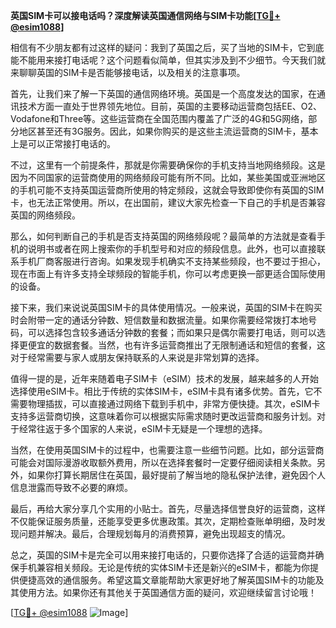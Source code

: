 **英国SIM卡可以接电话吗？深度解读英国通信网络与SIM卡功能[[TG💪+ @esim1088](https://t.me/s/esim1088)]**

相信有不少朋友都有过这样的疑问：我到了英国之后，买了当地的SIM卡，它到底能不能用来接打电话呢？这个问题看似简单，但其实涉及到不少细节。今天我们就来聊聊英国的SIM卡是否能够接电话，以及相关的注意事项。

首先，让我们来了解一下英国的通信网络环境。英国是一个高度发达的国家，在通讯技术方面一直处于世界领先地位。目前，英国的主要移动运营商包括EE、O2、Vodafone和Three等。这些运营商在全国范围内覆盖了广泛的4G和5G网络，部分地区甚至还有3G服务。因此，如果你购买的是这些主流运营商的SIM卡，基本上是可以正常接打电话的。

不过，这里有一个前提条件，那就是你需要确保你的手机支持当地网络频段。这是因为不同国家的运营商使用的网络频段可能有所不同。比如，某些美国或亚洲地区的手机可能不支持英国运营商所使用的特定频段，这就会导致即使你有英国的SIM卡，也无法正常使用。所以，在出国前，建议大家先检查一下自己的手机是否兼容英国的网络频段。

那么，如何判断自己的手机是否支持英国的网络频段呢？最简单的方法就是查看手机的说明书或者在网上搜索你的手机型号和对应的频段信息。此外，也可以直接联系手机厂商客服进行咨询。如果发现手机确实不支持某些频段，也不要过于担心，现在市面上有许多支持全球频段的智能手机，你可以考虑更换一部更适合国际使用的设备。

接下来，我们来说说英国SIM卡的具体使用情况。一般来说，英国的SIM卡在购买时会附带一定的通话分钟数、短信数量和数据流量。如果你需要经常拨打本地号码，可以选择包含较多通话分钟数的套餐；而如果只是偶尔需要打电话，则可以选择更便宜的数据套餐。当然，也有许多运营商推出了无限制通话和短信的套餐，这对于经常需要与家人或朋友保持联系的人来说是非常划算的选择。

值得一提的是，近年来随着电子SIM卡（eSIM）技术的发展，越来越多的人开始选择使用eSIM卡。相比于传统的实体SIM卡，eSIM卡具有诸多优势。首先，它不需要物理插拔，可以直接通过网络下载到手机中，非常方便快捷。其次，eSIM卡支持多运营商切换，这意味着你可以根据实际需求随时更改运营商和服务计划。对于经常往返于多个国家的人来说，eSIM卡无疑是一个理想的选择。

当然，在使用英国SIM卡的过程中，也需要注意一些细节问题。比如，部分运营商可能会对国际漫游收取额外费用，所以在选择套餐时一定要仔细阅读相关条款。另外，如果你打算长期居住在英国，最好提前了解当地的隐私保护法律，避免因个人信息泄露而导致不必要的麻烦。

最后，再给大家分享几个实用的小贴士。首先，尽量选择信誉良好的运营商，这样不仅能保证服务质量，还能享受更多优惠政策。其次，定期检查账单明细，及时发现问题并解决。最后，合理规划每月的消费预算，避免出现超支的情况。

总之，英国的SIM卡是完全可以用来接打电话的，只要你选择了合适的运营商并确保手机兼容相关频段。无论是传统的实体SIM卡还是新兴的eSIM卡，都能为你提供便捷高效的通信服务。希望这篇文章能帮助大家更好地了解英国SIM卡的功能及其使用方法。如果你还有其他关于英国通信方面的疑问，欢迎继续留言讨论哦！

[[TG💪+ @esim1088](https://t.me/s/esim1088) ![Image](https://i.postimg.cc/4NQfJmqS/Snipaste-2025-05-13-00-14-12.png)]